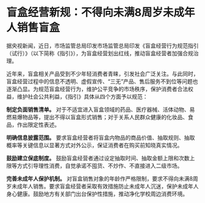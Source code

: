 

# 盲盒经营新规：不得向未满8周岁未成年人销售盲盒

据央视新闻，近日，市场监管总局印发市场监管总局印发《盲盒经营行为规范指引（试行）》（以下简称《指引》），为盲盒经营划出红线，推动盲盒经营者加强合规治理。

近年来，盲盒相关产品受到不少年轻消费者青睐，引发社会广泛关注。与此同时，盲盒经营过程中的信息不透明、虚假宣传、“三无”产品、售后服务不到位等问题也逐渐凸显。为规范盲盒经营行为，维护公平竞争的市场秩序，保护消费者合法权益，维护社会公共利益，《指引》具体从四个方面予以规范：

**制定负面销售清单。**
对于不适宜进入盲盒领域的药品、医疗器械、活体动物、易燃易爆物品等，提出不得以盲盒形式销售；对于关系人民群众健康的化妆品、食品，作出限定性表述。

**明确信息披露范围。** 要求盲盒经营者将盲盒内物品的商品价值、抽取规则、抽取概率等关键信息以显著方式对外公示，保证消费者在购买前知晓真实情况。

**鼓励建立保底制度。** 鼓励盲盒经营者通过设定抽取时间、抽取金额上限和次数上限等方式引导理性消费，自觉承诺不囤货、不炒作、不直接进入二级市场。

**完善未成年人保护机制。**
对盲盒销售对象的年龄作严格限制，要求不得向未满8周岁未成年人销售。要求盲盒经营者采取有效措施防止未成年人沉迷，保护未成年人身心健康。鼓励地方有关部门出台保护性措施，推动净化学校周边消费环境。


